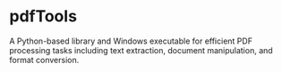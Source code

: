 # pdfTools
A Python-based library and Windows executable for efficient PDF processing tasks including text extraction, document manipulation, and format conversion.
